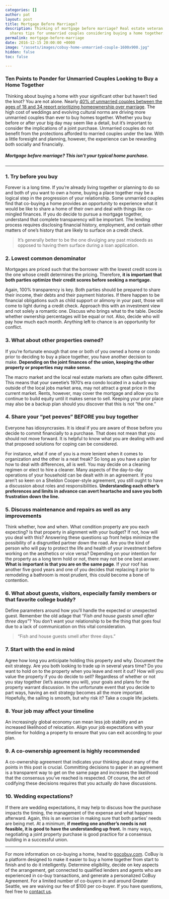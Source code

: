 ```yaml
---
categories: []
author: pat
layout: post
title: Mortgage Before Marriage?
description: Thinking of mortgage before marriage? Real estate veteran Pam Hughes
  shares tips for unmarried couples considering buying a home together.
permalink: mortgage-before-marriage
date: 2016-12-15 20:00:00 +0000
image: "/assets/images/cobuy-home-unmarried-couple-1600x900.jpg"
hidden: false
toc: false

---
```

### Ten Points to Ponder for Unmarried Couples Looking to Buy a Home Together

Thinking about buying a home with your significant other but haven’t tied the knot? You are not alone. Nearly [40% of unmarried couples between the ages of 18 and 34 report prioritizing homeownership over marriage](http://www.housingwire.com/articles/32947-redfin-many-millennials-chose-mortgage-before-marriage). The high cost of weddings and evolving cultural norms are driving more unmarried couples than ever to buy homes together. Whether you buy before or after your big day may seem like a detail, but it’s important to consider the implications of a joint purchase. Unmarried couples do not benefit from the protections afforded to married couples under the law. With a little foresight and planning, however, the experience can be rewarding both socially and financially.

##### Mortgage before marriage? This isn’t your typical home purchase.

***

### 1. Try before you buy

Forever is a long time. If you’re already living together or planning to do so and both of you want to own a home, buying a place together may be a logical step in the progression of your relationship. Some unmarried couples find that co-buying a home provides an opportunity to experience what it would be like to share a home of their own and deal with things like co-mingled finances. If you do decide to pursue a mortgage together, understand that complete transparency will be important. The lending process requires disclosing financial history, employment, and certain other matters of one’s history that are likely to surface on a credit check.

> It’s generally better to be the one divulging any past misdeeds as opposed to having them surface during a loan application.

### 2. Lowest common denominator

Mortgages are priced such that the borrower with the lowest credit score is the one whose credit determines the pricing. Therefore, **it is important that both parties optimize their credit scores before seeking a mortgage.**

Again, 100% transparency is key. Both parties should be prepared to share their income, their debts and their payment histories. If there happen to be financial obligations such as child support or alimony in your past, those will come to light during a credit check. Approach this with an investment view and not solely a romantic one. Discuss who brings what to the table. Decide whether ownership percentages will be equal or not. Also, decide who will pay how much each month. Anything left to chance is an opportunity for conflict.

### 3. What about other properties owned?

If you’re fortunate enough that one or both of you owned a home or condo prior to deciding to buy a place together, you have another decision to make. **Depending on the joint finances of the union, keeping the other property or properties may make sense.**

The macro market and the local real estate markets are often quite different. This means that your sweetie’s 1970’s era condo located in a suburb way outside of the local jobs market area, may not attract a great price in the current market. Rents, however, may cover the mortgage and allow you to continue to build equity until it makes sense to sell. Keeping your prior place may also be a backup plan should you discover that this is not “the one.”

### 4. Share your “pet peeves” BEFORE you buy together

Everyone has idiosyncrasies. It is ideal if you are aware of those before you decide to commit financially to a purchase. That does not mean that you should not move forward. It is helpful to know what you are dealing with and that proposed solutions for coping can be considered.

For instance, what if one of you is a more lenient when it comes to organization and the other is a neat freak? So long as you have a plan for how to deal with differences, all is well. You may decide on a cleaning regimen or elect to hire a cleaner. Many aspects of the day-to-day operations of your household can be dealt with in an agreement. If you aren’t so keen on a Sheldon Cooper-style agreement, you still ought to have a discussion about roles and responsibilities. **Understanding each other’s preferences and limits in advance can avert heartache and save you both frustration down the line.**

### 5. Discuss maintenance and repairs as well as any improvements

Think whether, how and when. What condition property are you each expecting? Is that property in alignment with your budget? If not, how will you deal with this? Answering these questions up front helps minimize the possibility of a disgruntled partner down the road. Are you the kind of person who will pay to protect the life and health of your investment before working on the aesthetics or vice versa? Depending on your intention for the property as a long term hold or not, there may not be one best answer. **What is important is that you are on the same page**. If your roof has another five good years and one of you decides that replacing it prior to remodeling a bathroom is most prudent, this could become a bone of contention.

### 6. What about guests, visitors, especially family members or that favorite college buddy?

Define parameters around how you’ll handle the expected or unexpected guest. Remember the old adage that “_Fish and house guests smell after three days_”? You don’t want your relationship to be the thing that goes foul due to a lack of communication on this vital consideration.

> “Fish and house guests smell after three days.”

### 7. Start with the end in mind

Agree how long you anticipate holding this property and why. Document the exit strategy. Are you both looking to trade up in several years time? Do you want to hold on to the property when you leave and rent it out? How will you value the property if you do decide to sell? Regardless of whether or not you stay together (let’s assume you will), your goals and plans for the property warrant discussion. In the unfortunate event that you decide to part ways, having an exit strategy becomes all the more important. Hopefully, the sailing is smooth, but why risk it? Take a couple life jackets.

### 8. Your job may affect your timeline

An increasingly global economy can mean less job stability and an increased likelihood of relocation. Align your job expectations with your timeline for holding a property to ensure that you can exit according to your plan.

### 9. A co-ownership agreement is highly recommended

A co-ownership agreement that indicates your thinking about many of the points in this post is crucial. Committing decisions to paper in an agreement is a transparent way to get on the same page and increases the likelihood that the consensus you’ve reached is respected. Of course, the act of codifying these decisions requires that you actually _do_ have discussions.

### 10. Wedding expectations?

If there are wedding expectations, it may help to discuss how the purchase impacts the timing, the management of the expense and what happens afterward. Again, this is an exercise in making sure that both parties’ needs are being met. At a minimum, **if meeting one another’s needs is not feasible, it is good to have the understanding up front.** In many ways, negotiating a joint property purchase is good practice for a consensus building in a successful union.

***

For more information on co-buying a home, head to [gocobuy.com](http://www.gocobuy.com). CoBuy is a platform designed to make it easier to buy a home together from start to finish and to do it intelligently. Determine eligibility, decide on key aspects of the arrangement, get connected to qualified lenders and agents who are experienced in co-buy transactions, and generate a personalized CoBuy Agreement. For a limited number of co-buyers in and around Greater Seattle, we are waiving our fee of $100 per co-buyer. If you have questions, feel free to [contact us](https://blog.gocobuy.com/contact/).